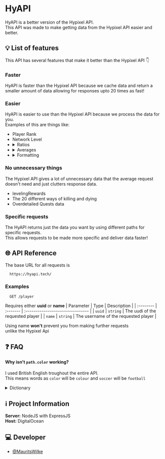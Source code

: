 # HyAPI

HyAPI is a better version of the Hypixel API. \
This API was made to make getting data from the Hypixel API easier and better.

## 💡 List of features

This API has several features that make it better than the Hypixel API 👇

### **Faster**

HyAPI is faster than the Hypixel API because we cache data and return a smaller amount of data allowing for responses upto 20 times as fast!

### **Easier**

HyAPI is easier to use than the Hypixel API because we process the data for you. \
Examples of this are things like:

<ul>
	<li> Player Rank
	<li> Network Level
	<li> 
	<details>
	<summary>Ratios</summary>
		<ul>
			<li> Win Lose Ratio
			<li> Final Kill Death Ratio
			<li> Kill Death Ratio
		</ul>
	</details>
	<li> 
	<details>
	<summary>Averages</summary>
		<ul>
			<li> Average Kills per Game
			<li> Average Deaths per Game
			<li> Average XP per Game
		</ul>
	</details>
	<li> 
	<details>
	<summary>Formatting</summary>
		The API automatically removes formatting of things like <b>Pet Name Colour</b> and stores it in an extra variable for ease of access
	</details>
</ul>

### **No unnecessary things**

The Hypixel API gives a lot of unnecessary data that the average request doesn't need and just clutters response data.

<ul>
	<li> levelingRewards
	<li> The 20 different ways of killing and dying
	<li> Overdetailed Quests data
</ul>

### **Specific requests**

The HyAPI returns just the data you want by using different paths for specific requests. \
This allows requests to be made more specific and deliver data faster!

## 🌐 API Reference

The base URL for all requests is

```http
  https://hyapi.tech/
```

### Examples

```http
  GET /player
```

Requires either **uuid** or **name**
| Parameter | Type | Description |
| :-------- | :------- | :-------------------------------- |
| `uuid` | `string` | The uudi of the requested player |
| `name` | `string` | The username of the requested player |

Using name **won't** prevent you from making further requests \
unlike the Hypixel Api

## ❓ FAQ

#### Why isn't `path.color` working?

I used British English troughout the entire API. \
This means words as `color` will be `colour` and `soccer` will be `football`

<details>
<summary>Dictionary</summary>

| American | British    |
| :------- | :--------- |
| `color`  | `colour`   |
| `soccer` | `football` |

</details>

## ℹ Project Information

**Server:** NodeJS with ExpressJS \
 **Host:** DigitalOcean

## 💻 Developer

- [@MauritsWilke](https://www.github.com/MauritsWilke)
